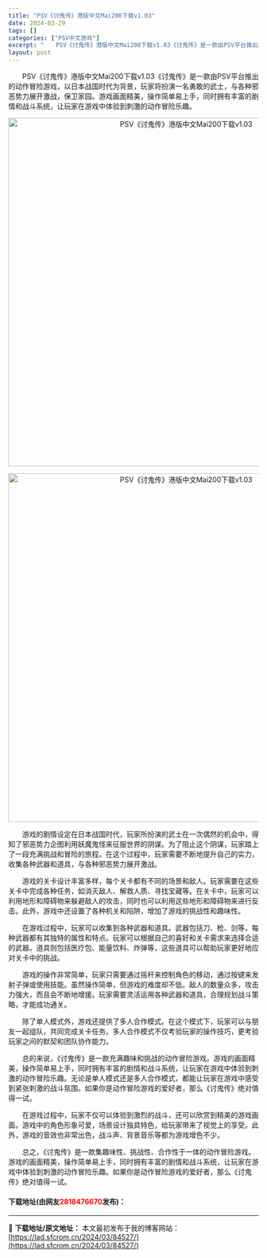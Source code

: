```yaml
---
title: "PSV《讨鬼传》港版中文Mai200下载v1.03"
date: 2024-03-29
tags: []
categories: ["PSV中文游戏"]
excerpt: "　　PSV《讨鬼传》港版中文Mai200下载v1.03《讨鬼传》是一款由PSV平台推出的动作冒险游戏，以日本战国时代为背景，玩家将扮演一名勇敢的武士，与各种邪恶势力展开激战，保卫家园。游戏画面精美，操作简单易上手，同时拥有丰富的剧情和战斗系统，让玩家在游戏中体验到刺激的动作冒险乐趣。 　　游戏的剧情&hellip;"
layout: post
---
```


 <p>　　PSV《讨鬼传》港版中文Mai200下载v1.03《讨鬼传》是一款由PSV平台推出的动作冒险游戏，以日本战国时代为背景，玩家将扮演一名勇敢的武士，与各种邪恶势力展开激战，保卫家园。游戏画面精美，操作简单易上手，同时拥有丰富的剧情和战斗系统，让玩家在游戏中体验到刺激的动作冒险乐趣。</p> <p align="center"><img align="" border="0" src="https://lad.sfcrom.cn/wp-content/uploads/2024/03/20240329_6606754eea6fd.webp" width="700" alt="PSV《讨鬼传》港版中文Mai200下载v1.03" /></p> <p align="center"><img align="" border="0" src="https://lad.sfcrom.cn/wp-content/uploads/2024/03/20240329_6606754f5db83.webp" width="700" alt="PSV《讨鬼传》港版中文Mai200下载v1.03" /></p> <p>　　游戏的剧情设定在日本战国时代，玩家所扮演的武士在一次偶然的机会中，得知了邪恶势力企图利用妖魔鬼怪来征服世界的阴谋。为了阻止这个阴谋，玩家踏上了一段充满挑战和冒险的旅程。在这个过程中，玩家需要不断地提升自己的实力，收集各种武器和道具，与各种邪恶势力展开激战。</p> <p>　　游戏的关卡设计丰富多样，每个关卡都有不同的场景和敌人。玩家需要在这些关卡中完成各种任务，如消灭敌人、解救人质、寻找宝藏等。在关卡中，玩家可以利用地形和障碍物来躲避敌人的攻击，同时也可以利用这些地形和障碍物来进行反击。此外，游戏中还设置了各种机关和陷阱，增加了游戏的挑战性和趣味性。</p> <p>　　在游戏过程中，玩家可以收集到各种武器和道具。武器包括刀、枪、剑等，每种武器都有其独特的属性和特点。玩家可以根据自己的喜好和关卡需求来选择合适的武器。道具则包括医疗包、能量饮料、炸弹等，这些道具可以帮助玩家更好地应对关卡中的挑战。</p> <p>　　游戏的操作非常简单，玩家只需要通过摇杆来控制角色的移动，通过按键来发射子弹或使用技能。虽然操作简单，但游戏的难度却不低。敌人的数量众多，攻击力强大，而且会不断地增援。玩家需要灵活运用各种武器和道具，合理规划战斗策略，才能成功通关。</p> <p>　　除了单人模式外，游戏还提供了多人合作模式。在这个模式下，玩家可以与朋友一起组队，共同完成关卡任务。多人合作模式不仅考验玩家的操作技巧，更考验玩家之间的默契和团队协作能力。</p> <p>　　总的来说，《讨鬼传》是一款充满趣味和挑战的动作冒险游戏。游戏的画面精美，操作简单易上手，同时拥有丰富的剧情和战斗系统，让玩家在游戏中体验到刺激的动作冒险乐趣。无论是单人模式还是多人合作模式，都能让玩家在游戏中感受到紧张刺激的战斗氛围。如果你是动作冒险游戏的爱好者，那么《讨鬼传》绝对值得一试。</p> <p>　　在游戏过程中，玩家不仅可以体验到激烈的战斗，还可以欣赏到精美的游戏画面。游戏中的角色形象可爱，场景设计独具特色，给玩家带来了视觉上的享受。此外，游戏的音效也非常出色，战斗声、背景音乐等都为游戏增色不少。</p> <p>　　总之，《讨鬼传》是一款集趣味性、挑战性、合作性于一体的动作冒险游戏。游戏的画面精美，操作简单易上手，同时拥有丰富的剧情和战斗系统，让玩家在游戏中体验到刺激的动作冒险乐趣。如果你是动作冒险游戏的爱好者，那么《讨鬼传》绝对值得一试。</p> <p><h4>下载地址(由网友<font color="red">2818476670</font>发布)：</h4></p> 

---
📖 **下载地址/原文地址：** 本文最初发布于我的博客网站：[https://lad.sfcrom.cn/2024/03/84527/](https://lad.sfcrom.cn/2024/03/84527/)
